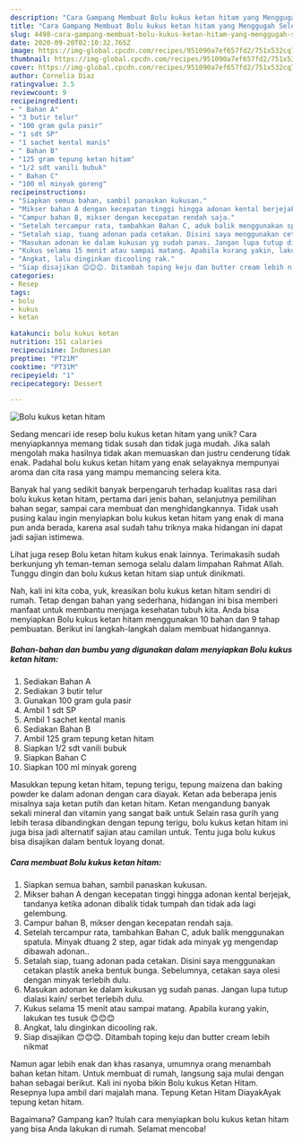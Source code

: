 ```yaml
---
description: "Cara Gampang Membuat Bolu kukus ketan hitam yang Menggugah Selera"
title: "Cara Gampang Membuat Bolu kukus ketan hitam yang Menggugah Selera"
slug: 4498-cara-gampang-membuat-bolu-kukus-ketan-hitam-yang-menggugah-selera
date: 2020-09-20T02:10:32.765Z
image: https://img-global.cpcdn.com/recipes/951090a7ef657fd2/751x532cq70/bolu-kukus-ketan-hitam-foto-resep-utama.jpg
thumbnail: https://img-global.cpcdn.com/recipes/951090a7ef657fd2/751x532cq70/bolu-kukus-ketan-hitam-foto-resep-utama.jpg
cover: https://img-global.cpcdn.com/recipes/951090a7ef657fd2/751x532cq70/bolu-kukus-ketan-hitam-foto-resep-utama.jpg
author: Cornelia Diaz
ratingvalue: 3.5
reviewcount: 9
recipeingredient:
- " Bahan A"
- "3 butir telur"
- "100 gram gula pasir"
- "1 sdt SP"
- "1 sachet kental manis"
- " Bahan B"
- "125 gram tepung ketan hitam"
- "1/2 sdt vanili bubuk"
- " Bahan C"
- "100 ml minyak goreng"
recipeinstructions:
- "Siapkan semua bahan, sambil panaskan kukusan."
- "Mikser bahan A dengan kecepatan tinggi hingga adonan kental berjejak, tandanya ketika adonan dibalik tidak tumpah dan tidak ada lagi gelembung."
- "Campur bahan B, mikser dengan kecepatan rendah saja."
- "Setelah tercampur rata, tambahkan Bahan C, aduk balik menggunakan spatula. Minyak dtuang 2 step, agar tidak ada minyak yg mengendap dibawah adonan.."
- "Setalah siap, tuang adonan pada cetakan. Disini saya menggunakan cetakan plastik aneka bentuk bunga. Sebelumnya, cetakan saya olesi dengan minyak terlebih dulu."
- "Masukan adonan ke dalam kukusan yg sudah panas. Jangan lupa tutup dialasi kain/ serbet terlebih dulu."
- "Kukus selama 15 menit atau sampai matang. Apabila kurang yakin, lakukan tes tusuk 😊😊😊"
- "Angkat, lalu dinginkan dicooling rak."
- "Siap disajikan 😊😊😊. Ditambah toping keju dan butter cream lebih nikmat"
categories:
- Resep
tags:
- bolu
- kukus
- ketan

katakunci: bolu kukus ketan 
nutrition: 151 calories
recipecuisine: Indonesian
preptime: "PT21M"
cooktime: "PT31M"
recipeyield: "1"
recipecategory: Dessert

---
```



![Bolu kukus ketan hitam](https://img-global.cpcdn.com/recipes/951090a7ef657fd2/751x532cq70/bolu-kukus-ketan-hitam-foto-resep-utama.jpg)

Sedang mencari ide resep bolu kukus ketan hitam yang unik? Cara menyiapkannya memang tidak susah dan tidak juga mudah. Jika salah mengolah maka hasilnya tidak akan memuaskan dan justru cenderung tidak enak. Padahal bolu kukus ketan hitam yang enak selayaknya mempunyai aroma dan cita rasa yang mampu memancing selera kita.

Banyak hal yang sedikit banyak berpengaruh terhadap kualitas rasa dari bolu kukus ketan hitam, pertama dari jenis bahan, selanjutnya pemilihan bahan segar, sampai cara membuat dan menghidangkannya. Tidak usah pusing kalau ingin menyiapkan bolu kukus ketan hitam yang enak di mana pun anda berada, karena asal sudah tahu triknya maka hidangan ini dapat jadi sajian istimewa.

Lihat juga resep Bolu ketan hitam kukus enak lainnya. Terimakasih sudah berkunjung yh teman-teman semoga selalu dalam limpahan Rahmat Allah. Tunggu dingin dan bolu kukus ketan hitam siap untuk dinikmati.


Nah, kali ini kita coba, yuk, kreasikan bolu kukus ketan hitam sendiri di rumah. Tetap dengan bahan yang sederhana, hidangan ini bisa memberi manfaat untuk membantu menjaga kesehatan tubuh kita. Anda bisa menyiapkan Bolu kukus ketan hitam menggunakan 10 bahan dan 9 tahap pembuatan. Berikut ini langkah-langkah dalam membuat hidangannya.

<!--inarticleads1-->

##### Bahan-bahan dan bumbu yang digunakan dalam menyiapkan Bolu kukus ketan hitam:

1. Sediakan  Bahan A
1. Sediakan 3 butir telur
1. Gunakan 100 gram gula pasir
1. Ambil 1 sdt SP
1. Ambil 1 sachet kental manis
1. Sediakan  Bahan B
1. Ambil 125 gram tepung ketan hitam
1. Siapkan 1/2 sdt vanili bubuk
1. Siapkan  Bahan C
1. Siapkan 100 ml minyak goreng


Masukkan tepung ketan hitam, tepung terigu, tepung maizena dan baking powder ke dalam adonan dengan cara diayak. Ketan ada beberapa jenis misalnya saja ketan putih dan ketan hitam. Ketan mengandung banyak sekali mineral dan vitamin yang sangat baik untuk Selain rasa gurih yang lebih terasa dibandingkan dengan tepung terigu, bolu kukus ketan hitam ini juga bisa jadi alternatif sajian atau camilan untuk. Tentu juga bolu kukus bisa disajikan dalam bentuk loyang donat. 

<!--inarticleads2-->

##### Cara membuat Bolu kukus ketan hitam:

1. Siapkan semua bahan, sambil panaskan kukusan.
1. Mikser bahan A dengan kecepatan tinggi hingga adonan kental berjejak, tandanya ketika adonan dibalik tidak tumpah dan tidak ada lagi gelembung.
1. Campur bahan B, mikser dengan kecepatan rendah saja.
1. Setelah tercampur rata, tambahkan Bahan C, aduk balik menggunakan spatula. Minyak dtuang 2 step, agar tidak ada minyak yg mengendap dibawah adonan..
1. Setalah siap, tuang adonan pada cetakan. Disini saya menggunakan cetakan plastik aneka bentuk bunga. Sebelumnya, cetakan saya olesi dengan minyak terlebih dulu.
1. Masukan adonan ke dalam kukusan yg sudah panas. Jangan lupa tutup dialasi kain/ serbet terlebih dulu.
1. Kukus selama 15 menit atau sampai matang. Apabila kurang yakin, lakukan tes tusuk 😊😊😊
1. Angkat, lalu dinginkan dicooling rak.
1. Siap disajikan 😊😊😊. Ditambah toping keju dan butter cream lebih nikmat


Namun agar lebih enak dan khas rasanya, umumnya orang menambah bahan ketan hitam. Untuk membuat di rumah, langsung saja mulai dengan bahan sebagai berikut. Kali ini nyoba bikin Bolu kukus Ketan Hitam. Resepnya lupa ambil dari majalah mana. Tepung Ketan Hitam DiayakAyak tepung ketan hitam. 

Bagaimana? Gampang kan? Itulah cara menyiapkan bolu kukus ketan hitam yang bisa Anda lakukan di rumah. Selamat mencoba!
